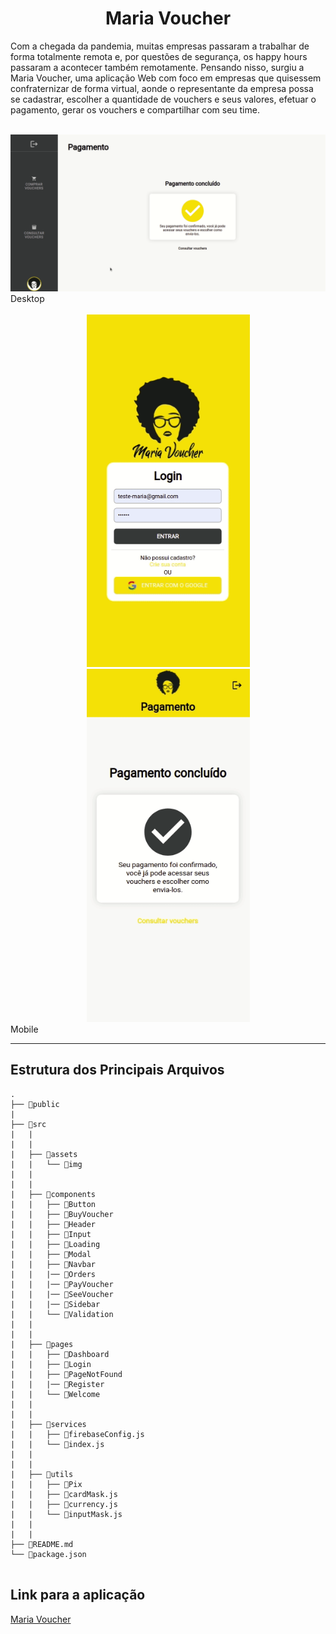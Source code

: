 ## <Maria Voucher>
 
<h1 align="center">Maria Voucher</h1>

Com a chegada da pandemia, muitas empresas passaram a trabalhar de forma totalmente remota e,
por questões de segurança, os happy hours passaram a acontecer também remotamente.
Pensando nisso, surgiu a Maria Voucher, uma aplicação Web com foco em empresas que quisessem
confraternizar de forma virtual, aonde o representante da empresa possa se cadastrar, escolher a
quantidade de vouchers e seus valores, efetuar o pagamento, gerar os vouchers e compartilhar com seu time.

 <br>
<div align="center">
  <img alt="desktop" src="./src/img/Desktop2.gif">
</div>
 Desktop
<br>
 
<br>
<div align="center">
  <img alt="desktop" width="261" src="./src/img/mobile1.gif">
  <img alt="desktop"  width="261"src="./src/img/mobile2.gif">
</div>
 Mobile
<br>

 
---

## Estrutura dos Principais Arquivos

```
.
├── 📁public
|
├── 📁src
|   |
|   |
|   ├── 📁assets
|   |   └── 📁img
|   |
|   |
|   ├── 📁components
|   |   ├── 📁Button
|   |   ├── 📁BuyVoucher
|   |   ├── 📁Header
|   |   ├── 📁Input
|   |   ├── 📁Loading
|   |   ├── 📁Modal
|   |   ├── 📁Navbar
|   |   |── 📁Orders
|   |   |── 📁PayVoucher
|   |   |── 📁SeeVoucher
|   |   |── 📁Sidebar
|   |   └── 📁Validation
|   |
|   |
|   ├── 📁pages
|   |   ├── 📁Dashboard
|   |   ├── 📁Login
|   |   ├── 📁PageNotFound
|   |   |── 📁Register
|   |   └── 📁Welcome
|   |
|   |
|   ├── 📁services
|   |   ├── 📄firebaseConfig.js
|   |   └── 📄index.js
|   |
|   |
|   ├── 📁utils
|   |   ├── 📁Pix
|   |   ├── 📄cardMask.js
|   |   ├── 📄currency.js
|   |   └── 📄inputMask.js
|   |
|   |
├── 📄README.md
└── 📄package.json
 
```

## Link para a aplicação
[Maria Voucher](https://tf-ze-delivery.web.app/)

